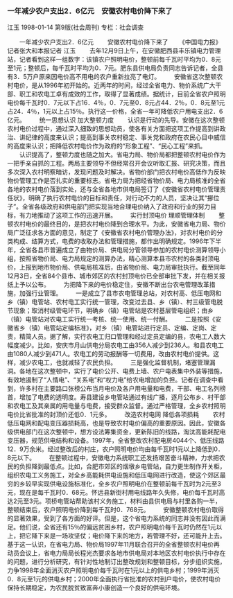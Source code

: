 ### 一年减少农户支出2．6亿元　安徽农村电价降下来了
江玉
1998-01-14
第9版(社会周刊)
专栏：社会调查

　　一年减少农户支出2．6亿元
　　安徽农村电价降下来了
　　《中国电力报》记者张大和本报记者  江玉
　　去年12月9日上午，在安徽肥西县丰乐镇电力管理站，记者看到这样一组数字：该镇农户照明电价，整顿前每千瓦时平均为0．8元至1元；整顿后，每千瓦时平均为0．7元。肥东县供电局负责同志告诉记者，全县有3．5万户原来因电价高不用电的农户重新拉亮了电灯。
　　安徽省这次整顿农村电价，是从1996年初开始的。近两年的时间，经过全省电力、物价系统广大干部、职工和农电工卓有成效的工作，取得了显著成绩。据统计，目前全省农户照明电价每千瓦时0．7元以下占16．4％，0．7元至0．8元占44．2％，0．8元至1元占24．4％，1元以上占15％。执行这一价格，全省一年可降低农户用电支出2．6亿元。
　　统一思想认识  加大整顿力度
　　认识是行动的先导。安徽在这次整顿农村电价过程中，通过深入细致的思想动员，使各有关方面把这项工作提高到讲政治、讲纪律的高度来认识；提高到事关农村稳定、事关党和政府在农民心目中威信的高度来认识；把降低农村电价作为政府的“形象工程”、“民心工程”来抓。
　　认识提高了，整顿力度也随之加大。省电力局、物价局都把整顿农村电价作为一把手亲自抓的工程。两局主要领导不但经常召开会议听取汇报、研究决策，而且多次深入农村明察暗访，发现问题及时解决。省物价部门把农村电价高低作为反映物价管理工作是否扎实的重要标志。省电力局为把经省物价局、电力局核准的全省各地的农村电价落到实处，还与全省各地市供电局签订了《安徽省农村电价管理责任状》，明确了执行农村电价的目标和责任，对行动不力的人员，坚决让其“挪位子”。全省各级政府和供电部门把实现当地合理电价纳入了政府和行业的努力目标，有力地推动了这项工作的迅速开展。
　　实行封顶电价  理顺管理体制
　　整顿农村电价的最终目的，是把农村电价降到合理水平。为此，安徽省电力局、物价局广泛征求各方面的意见，制定了《安徽省农村电价管理办法》，对农村电价的分类构成、结算方式，电费的收取办法和管理措施，都作出明确规定。1996年下半年，全省各县市普遍成立了由物价局、供电局分管领导参加的农村电价测算领导小组，按照省物价局、电力局规定的测算办法，精心测算本县市农村的各类封顶电价，上报到地市物价局、供电局核准后，由省物价局、电力局审批执行。截至同年12月3日，全省84个县市、城市郊区的农村封顶电价已全部审批下发，并在相关报纸上予以公布。
　　为把降下来的电价稳定住，安徽不断出台农电管理改革措施，加强行业管理。
　　一是成立了县市农电管理总站，对农村高、低压电网和乡（镇）电管站、农村电工实行统一管理，改变过去县、乡（镇）、村三级管电脱节现象；取消村级管电环节，明确乡（镇）电管站是农村基层管电组织；由乡（镇）电管站对农电工实行统一考核、统一使用、统一付酬。
　　二是按照《安徽省乡（镇）电管站定编标准》，对乡（镇）电管站进行定员、定编、定岗、定责，精简人员。据了解，实行农电工归口管理和经过定员定编的县，农电工人数大幅度减少。比如，安庆市月山供电分局农电工由356人减少到236人。和县农电工由1080人减少到471人。农电工的劳动报酬等一切费用，改由农村电价提供。这样，减少农电工，也就减轻了农民负担。
　　三是强化监督机制，堵塞管理漏洞。各地在这次整顿中，实行了电价公开、电费上墙、农户电表集中外装等措施，有效地遏制了“人情电”、“关系电”和“权力电”给农电增加的负担。记者在调查中看到，许多村在主要路口张榜公布当月电价及各户用电量和电费，干部、电工名列榜首，增加了电费的透明度。寿县建设乡电管站通过有线广播，逐月公布乡、村干部和农电工及其亲属的用电量与电费，接受群众监督。通过严格管理，全乡农村照明电价比省批准的封顶价还低0．1元多。
　　改造农村电网  降低各项损耗
　　农村低压电网和配电变压器损耗高，也是导致农村电价偏高的重要原因。因此，安徽各级供电部门在这次整顿中，想方设法筹集资金，更新陈旧的线路，淘汰高能耗配电变压器，规范供电结构和设备。1997年，全省整改农村配电房4044个、低压线路12．9万余米。经过整改后的村庄，农户照明电价均由每千瓦时1元以上降低到0．8元以下。
　　在整顿过程中，安徽电力系统职工还发扬艰苦奋斗精神，力求把农民的负担降到最低点。比如，合肥市郊区的烟墩乡电管站，自力更生制作开关柜，组织农电工义务施工，对全乡高能耗供电设施和低压电网进行改造，使这个郊区最穷的乡较早实现供电设施标准化，全乡农户照明电价在整顿前每千瓦时为2元至3元，现在是每千瓦时0．68元。怀远县新街村用电线路年久失修，电价每千瓦时高达2元至3元。项桥电管站帮助该村义务施工，材料由县供电局与村里各购一半，整顿结束后，农户照明电价降到每千瓦时0．768元。
　　安徽整顿农村电价取得的显著效果，受到了各方面的好评。但是，这个省电力系统的同志并没有因此而满足。他们说，全省还有15％的偏远贫困乡村，农户照明电价每千瓦时仍然在1元以上，把它降下来是一场攻坚仗；电价降下来的地方，若管理不好，还可能升上去。基于这一认识，在省电力局、物价局1997年11月联合召开的全省整顿农村电价再动员会议上，省电力局局长程光杰要求各地市供电局对本地区农村电价执行中存在的问题，进行分析研究，有针对性地制订出整改规划和整顿目标，分步组织实施，力争1998年全面消灭农户照明电价每千瓦时在1元以上的供电乡村；1999年消灭0．8元至1元的供电乡村；2000年全面执行省批准的农村到户电价，使农村电价保持长期稳定，为农民脱贫致富奔小康创造一个良好的供电环境。
